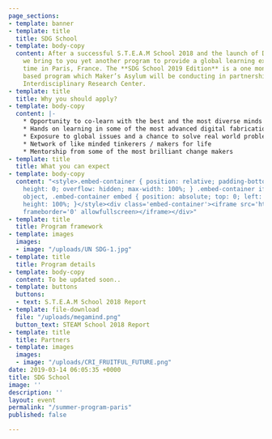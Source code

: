 ```yaml
---
page_sections:
- template: banner
- template: title
  title: SDG School
- template: body-copy
  content: After a successful S.T.E.A.M School 2018 and the launch of D.I.V.E 2019,
    we bring to you yet another program to provide a global learning experience, this
    time in Paris, France. The **SDG School 2019 Edition** is a one month long project
    based program which Maker’s Asylum will be conducting in partnership with CRI,
    Interdisciplinary Research Center.
- template: title
  title: Why you should apply?
- template: body-copy
  content: |-
    * Opportunity to co-learn with the best and the most diverse minds
    * Hands on learning in some of the most advanced digital fabrication labs
    * Exposure to global issues and a chance to solve real world problems using technology
    * Network of like minded tinkerers / makers for life
    * Mentorship from some of the most brilliant change makers
- template: title
  title: What you can expect
- template: body-copy
  content: "<style>.embed-container { position: relative; padding-bottom: 56.25%;
    height: 0; overflow: hidden; max-width: 100%; } .embed-container iframe, .embed-container
    object, .embed-container embed { position: absolute; top: 0; left: 0; width: 100%;
    height: 100%; }</style><div class='embed-container'><iframe src='https://www.youtube.com/embed/VglywTOj_rY'
    frameborder='0' allowfullscreen></iframe></div>"
- template: title
  title: Program framework
- template: images
  images:
  - image: "/uploads/UN SDG-1.jpg"
- template: title
  title: Program details
- template: body-copy
  content: To be updated soon..
- template: buttons
  buttons:
  - text: S.T.E.A.M School 2018 Report
- template: file-download
  file: "/uploads/megamind.png"
  button_text: STEAM School 2018 Report
- template: title
  title: Partners
- template: images
  images:
  - image: "/uploads/CRI_FRUITFUL_FUTURE.png"
date: 2019-03-14 06:05:35 +0000
title: SDG School
image: ''
description: ''
layout: event
permalink: "/summer-program-paris"
published: false

---
```


